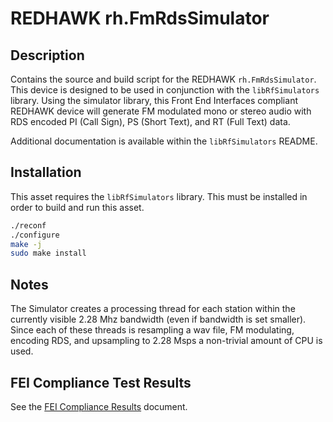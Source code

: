 # REDHAWK rh.FmRdsSimulator

## Description

Contains the source and build script for the REDHAWK
`rh.FmRdsSimulator`. This device is designed to be used in conjunction with the
`libRfSimulators` library.  Using the simulator library, this Front End Interfaces
compliant REDHAWK device will generate FM modulated mono or stereo audio with
RDS encoded PI (Call Sign), PS (Short Text), and RT (Full Text) data.

Additional documentation is available within the `libRfSimulators` README.

## Installation

This asset requires the `libRfSimulators` library. This must be installed in order
to build and run this asset.
```sh
./reconf
./configure
make -j
sudo make install
```

## Notes

The Simulator creates a processing thread for each station within the currently
visible 2.28 Mhz bandwidth (even if bandwidth is set smaller).  Since each of
these threads is resampling a wav file, FM modulating, encoding RDS, and
upsampling to 2.28 Msps a non-trivial amount of CPU is used. 

## FEI Compliance Test Results

See the [FEI Compliance Results](tests/FEI_Compliance_Results.md) document.
